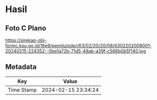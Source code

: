 # Hasil

## Foto C Plano

https://sirekap-obj-formc.kpu.go.id/16e9/pemilu/pdpr/63/02/20/20/08/6302202008001-20240215-224352--0be1a72b-71d5-48ab-a39f-c566b0b5f140.jpg


## Metadata

| Key        | Value               |
| ---------- | ------------------- |
| Time Stamp | 2024-02-15 23:34:24 |



